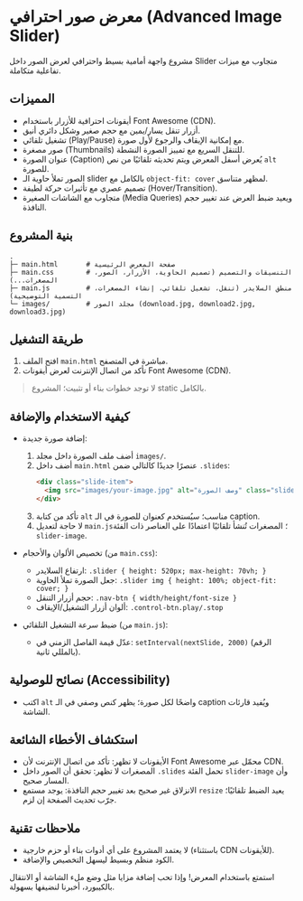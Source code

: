 # معرض صور احترافي (Advanced Image Slider)

مشروع واجهة أمامية بسيط واحترافي لعرض الصور داخل Slider متجاوب مع ميزات تفاعلية متكاملة.

## المميزات
- أيقونات احترافية للأزرار باستخدام Font Awesome (CDN).
- أزرار تنقل يسار/يمين مع حجم صغير وشكل دائري أنيق.
- تشغيل تلقائي (Play/Pause) مع إمكانية الإيقاف والرجوع لأول صورة.
- صور مصغرة (Thumbnails) للتنقل السريع مع تمييز الصورة النشطة.
- عنوان الصورة (Caption) يُعرض أسفل المعرض ويتم تحديثه تلقائيًا من نص `alt` للصورة.
- الصور تملأ حاوية الـ slider بالكامل مع `object-fit: cover` لمظهر متناسق.
- تصميم عصري مع تأثيرات حركة لطيفة (Hover/Transition).
- متجاوب مع الشاشات الصغيرة (Media Queries) ويعيد ضبط العرض عند تغيير حجم النافذة.

## بنية المشروع
```
.
├─ main.html       # صفحة المعرض الرئيسية
├─ main.css        # التنسيقات والتصميم (تصميم الحاوية، الأزرار، الصور، المصغرات...)
├─ main.js         # منطق السلايدر (تنقل، تشغيل تلقائي، إنشاء المصغرات، التسمية التوضيحية)
└─ images/         # مجلد الصور (download.jpg, download2.jpg, download3.jpg)
```

## طريقة التشغيل
1. افتح الملف `main.html` مباشرة في المتصفح.
2. تأكد من اتصال الإنترنت لعرض أيقونات Font Awesome (CDN).

> لا توجد خطوات بناء أو تثبيت؛ المشروع static بالكامل.

## كيفية الاستخدام والإضافة
- إضافة صورة جديدة:
  1) أضف ملف الصورة داخل مجلد `images/`.
  2) أضف داخل `main.html` عنصرًا جديدًا كالتالي ضمن `.slides`:
     ```html
     <div class="slide-item">
       <img src="images/your-image.jpg" alt="وصف الصورة" class="slider-image">
     </div>
     ```
  3) تأكد من كتابة `alt` مناسب؛ سيُستخدم كعنوان للصورة في الـ caption.
  4) لا حاجة لتعديل `main.js`؛ المصغرات تُنشأ تلقائيًا اعتمادًا على العناصر ذات الفئة `slider-image`.

- تخصيص الألوان والأحجام (من `main.css`):
  - ارتفاع السلايدر: `.slider { height: 520px; max-height: 70vh; }`
  - جعل الصورة تملأ الحاوية: `.slider img { height: 100%; object-fit: cover; }`
  - حجم أزرار التنقل: `.nav-btn { width/height/font-size }`
  - ألوان أزرار التشغيل/الإيقاف: `.control-btn.play/.stop`

- ضبط سرعة التشغيل التلقائي (من `main.js`):
  - عدّل قيمة الفاصل الزمني في: `setInterval(nextSlide, 2000)` (الرقم بالمللي ثانية).

## نصائح للوصولية (Accessibility)
- اكتب `alt` واضحًا لكل صورة؛ يظهر كنص وصفي في الـ caption ويُفيد قارئات الشاشة.

## استكشاف الأخطاء الشائعة
- الأيقونات لا تظهر: تأكد من اتصال الإنترنت لأن Font Awesome محمّل عبر CDN.
- المصغرات لا تظهر: تحقق أن الصور داخل `.slides` تحمل الفئة `slider-image` وأن المسار صحيح.
- الانزلاق غير صحيح بعد تغيير حجم النافذة: يوجد مستمع `resize` يعيد الضبط تلقائيًا؛ جرّب تحديث الصفحة إن لزم.

## ملاحظات تقنية
- لا يعتمد المشروع على أي أدوات بناء أو حزم خارجية (باستثناء CDN للأيقونات).
- الكود منظم وبسيط ليسهل التخصيص والإضافة.

استمتع باستخدام المعرض! وإذا تحب إضافة مزايا مثل وضع ملء الشاشة أو الانتقال بالكيبورد، أخبرنا لنضيفها بسهولة.

